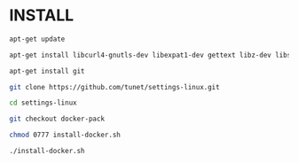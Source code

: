 # INSTALL

````bash
apt-get update
````

````bash
apt-get install libcurl4-gnutls-dev libexpat1-dev gettext libz-dev libssl-dev
````

````bash
apt-get install git
````

````bash
git clone https://github.com/tunet/settings-linux.git
````

````bash
cd settings-linux
````

````bash
git checkout docker-pack
````

````bash
chmod 0777 install-docker.sh
````

````bash
./install-docker.sh
````
